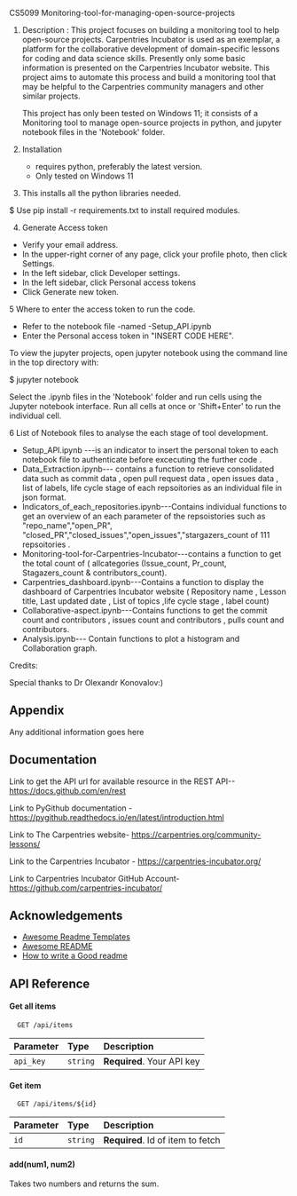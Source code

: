 
  CS5099 Monitoring-tool-for-managing-open-source-projects
  
  
  


1. Description : This project focuses on building a monitoring tool to help open-source projects. Carpentries Incubator is used as an exemplar, a platform for the 
   collaborative development of domain-specific lessons for coding and data science skills. Presently only some basic information is presented on the Carpentries 
   Incubator website. This project aims to automate this process and build a monitoring tool that may be helpful to the Carpentries community managers and other 
   similar projects.
    
   This project has only been tested on Windows 11; it consists of a Monitoring tool to manage open-source projects in python, and jupyter notebook files in 
   the 'Notebook' folder.
   
2. Installation
   - requires python, preferably the latest version.
   - Only tested on Windows 11

 3. This installs all the python libraries needed.
    
   $ Use pip install -r requirements.txt to install required modules.

 4. Generate Access token
   - Verify your email address.
   - In the upper-right corner of any page, click your profile photo, then click Settings.
   - In the left sidebar, click Developer settings.
   - In the left sidebar, click Personal access tokens
   - Click Generate new token.

  5 Where to enter the access token to run the code.
   - Refer to the notebook file -named -Setup_API.ipynb
   - Enter the Personal access token in  "INSERT CODE HERE".

   To view the jupyter projects, open jupyter notebook using the command line in the top directory with:
   
   $ jupyter notebook

   Select the .ipynb files in the 'Notebook' folder and run cells using the Jupyter notebook interface. Run all cells at once or 'Shift+Enter' to run the individual      cell.

  6 List of Notebook files to analyse the each stage of tool development.
   - Setup_API.ipynb ---is an indicator to insert the personal token to each notebook file to authenticate before excecuting the further code .
   - Data_Extraction.ipynb--- contains a function to retrieve consolidated data such as commit data , open pull request data , open issues data , list of labels, life      cycle stage of each repsoitories as an individual file in json format.
   - Indicators_of_each_repositories.ipynb---Contains individual functions to get an overview of an each parameter of the repsoistories such as "repo_name","open_PR",      "closed_PR","closed_issues","open_issues","stargazers_count of 111 repsoitories .
   - Monitoring-tool-for-Carpentries-Incubator---contains a function to get the total count of ( allcategories (Issue_count, Pr_count, Stagazers_count &                    contributors_count).
   - Carpentries_dashboard.ipynb---Contains a function to display the dashboard of Carpentries Incubator website ( Repository name , Lesson title, Last updated date ,      List of topics ,life cycle stage , label count)
   - Collaborative-aspect.ipynb---Contains functions to get the commit count and contributors , issues count and contributors , pulls count and contributors.
   - Analysis.ipynb--- Contain functions to plot a histogram and Collaboration graph.
   
   Credits:

  Special thanks to Dr Olexandr Konovalov:)

## Appendix

Any additional information goes here


## Documentation

Link to get the API url for available resource in the REST API-- https://docs.github.com/en/rest

Link to PyGithub documentation - https://pygithub.readthedocs.io/en/latest/introduction.html

Link to The Carpentries website- https://carpentries.org/community-lessons/

Link to the Carpentries Incubator - https://carpentries-incubator.org/

Link to Carpentries Incubator GitHub Account- https://github.com/carpentries-incubator/

## Acknowledgements

 - [Awesome Readme Templates](https://awesomeopensource.com/project/elangosundar/awesome-README-templates)
 - [Awesome README](https://github.com/matiassingers/awesome-readme)
 - [How to write a Good readme](https://bulldogjob.com/news/449-how-to-write-a-good-readme-for-your-github-project)


## API Reference

#### Get all items

```http
  GET /api/items
```

| Parameter | Type     | Description                |
| :-------- | :------- | :------------------------- |
| `api_key` | `string` | **Required**. Your API key |

#### Get item

```http
  GET /api/items/${id}
```

| Parameter | Type     | Description                       |
| :-------- | :------- | :-------------------------------- |
| `id`      | `string` | **Required**. Id of item to fetch |

#### add(num1, num2)

Takes two numbers and returns the sum.

